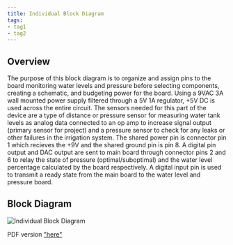 ```yaml
---
title: Individual Block Diagram
tags:
- tag1
- tag2
---
```


## Overview
The purpose of this block diagram is to organize and assign pins to the board monitoring water levels and pressure before selecting components, creating a schematic, and budgeting power for the board. Using a 9VAC 3A wall mounted power supply filtered through a 5V 1A regulator, +5V DC is used across the entire circuit. The sensors needed for this part of the device are a type of distance or pressure sensor for measuring water tank levels as analog data connected to an op amp to increase signal output (primary sensor for project) and a pressure sensor to check for any leaks or other failures in the irrigation system. The shared power pin is connector pin 1 which recieves the +9V and the shared ground pin is pin 8. A digital pin output and DAC output are sent to main board through connector pins 2 and 6 to relay the state of pressure (optimal/suboptimal) and the water level percentage calculated by the board respectively. A digital input pin is used to transmit a ready state from the main board to the water level and pressure board.

## Block Diagram 

![Individual Block Diagram ](https://github.com/user-attachments/assets/ff4512bf-494d-4d0c-8d3b-b573a8e882b0)

PDF version ["here"](https://github.com/user-attachments/files/23138731/EGR304_individualblockdiagram.drawio.pdf)
